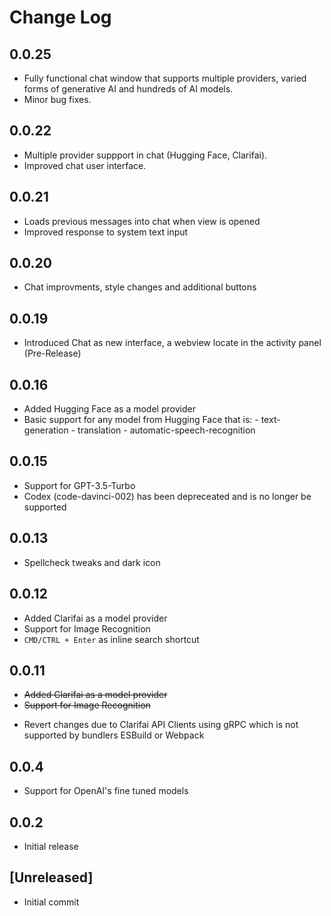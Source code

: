 # Change Log

## 0.0.25

- Fully functional chat window that supports multiple providers, varied forms of generative AI and hundreds of AI models.
- Minor bug fixes.

## 0.0.22

- Multiple provider suppport in chat (Hugging Face, Clarifai).
- Improved chat user interface.

## 0.0.21

- Loads previous messages into chat when view is opened
- Improved response to system text input

## 0.0.20

- Chat improvments, style changes and additional buttons

## 0.0.19

- Introduced Chat as new interface, a webview locate in the activity panel (Pre-Release)

## 0.0.16

- Added Hugging Face as a model provider
- Basic support for any model from Hugging Face that is: - text-generation - translation - automatic-speech-recognition

## 0.0.15

- Support for GPT-3.5-Turbo
- Codex (code-davinci-002) has been depreceated and is no longer be supported

## 0.0.13

- Spellcheck tweaks and dark icon

## 0.0.12

- Added Clarifai as a model provider
- Support for Image Recognition
- `CMD/CTRL + Enter` as inline search shortcut

## 0.0.11

<!-- markdownlint-disable -->

- <del>Added Clarifai as a model provider</del>
- <del>Support for Image Recognition</del>
<!-- markdownlint-restore -->

- Revert changes due to Clarifai API Clients using gRPC which is not supported by bundlers ESBuild or Webpack

## 0.0.4

- Support for OpenAI's fine tuned models

## 0.0.2

- Initial release

## [Unreleased]

- Initial commit
